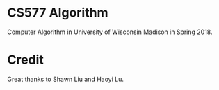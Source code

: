 # CS577 Algorithm
Computer Algorithm in University of Wisconsin Madison in Spring 2018.
# Credit
Great thanks to Shawn Liu and Haoyi Lu.